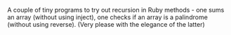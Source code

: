 A couple of tiny programs to try out recursion in Ruby methods - one sums an array (without using inject), one checks if an array is a palindrome (without using reverse). (Very please with the elegance of the latter)